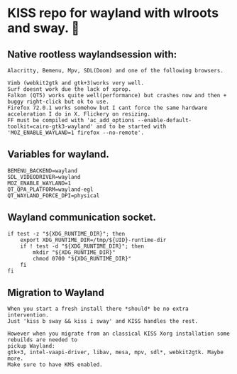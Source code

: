 # KISS repo for wayland with wlroots and sway. 🌿



## Native rootless waylandsession with:
```
Alacritty, Bemenu, Mpv, SDL(Doom) and one of the following browsers.
```
```
Vimb (webkit2gtk and gtk+3)works very well.
Surf doesnt work due the lack of xprop.
Falkon (QT5) works quite well(performance) but crashes now and then + buggy right-click but ok to use.
Firefox 72.0.1 works somehow but I cant force the same hardware acceleration I do in X. Flickery on resizing.
FF must be compiled with 'ac_add_options --enable-default-toolkit=cairo-gtk3-wayland' and to be started with
'MOZ_ENABLE_WAYLAND=1 firefox --no-remote'.
```

## Variables for wayland.
```
BEMENU_BACKEND=wayland
SDL_VIDEODRIVER=wayland
MOZ_ENABLE_WAYLAND=1
QT_QPA_PLATFORM=wayland-egl
QT_WAYLAND_FORCE_DPI=physical
```

## Wayland communication socket.
```
if test -z "${XDG_RUNTIME_DIR}"; then
    export XDG_RUNTIME_DIR=/tmp/${UID}-runtime-dir
    if ! test -d "${XDG_RUNTIME_DIR}"; then
        mkdir "${XDG_RUNTIME_DIR}"
        chmod 0700 "${XDG_RUNTIME_DIR}"
    fi
fi
```

## Migration to Wayland
```
When you start a fresh install there *should* be no extra intervention.
Just 'kiss b sway && kiss i sway' and KISS handles the rest.

However when you migrate from an classical KISS Xorg installation some rebuilds are needed to
pickup Wayland:
gtk+3, intel-vaapi-driver, libav, mesa, mpv, sdl*, webkit2gtk. Maybe more.
Make sure to have KMS enabled.
```
